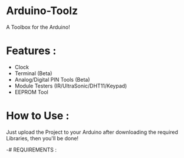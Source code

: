 # Arduino-Toolz
 A Toolbox for the Arduino!

# Features :

 - Clock
 - Terminal (Beta)
 - Analog/Digital PIN Tools (Beta)
 - Module Testers (IR/UltraSonic/DHT11/Keypad)
 - EEPROM Tool

 # How to Use :

Just upload the Project to your Arduino after downloading the required Libraries, then you'll be done!

 -# REQUIREMENTS :

 

 
